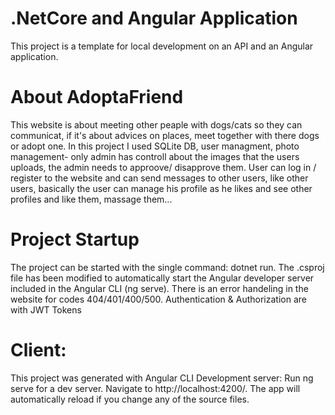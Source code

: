 # .NetCore and Angular Application
This project is a template for local development on an API and an Angular application.

# About AdoptaFriend
This website is about meeting other peaple with dogs/cats so they can communicat, if it's about advices on places, meet together with there dogs or adopt one.
In this project I used SQLite DB, user managment, photo management-  only admin has controll about the images that the users uploads, the admin needs to approove/ disapprove them. 
User can log in / register to the website and can send messages to other users, like other users, basically the user can manage his profile as he likes and see other profiles and like them, massage them...

# Project Startup
The project can be started with the single command: dotnet run. The .csproj file has been modified to automatically start the Angular developer server included in the Angular CLI (ng serve). 
There is an error handeling in the website for codes 404/401/400/500. 
Authentication & Authorization are with JWT Tokens

# Client:
This project was generated with Angular CLI
Development server:
Run ng serve for a dev server.
Navigate to http://localhost:4200/.
The app will automatically reload if you change any of the source files.


